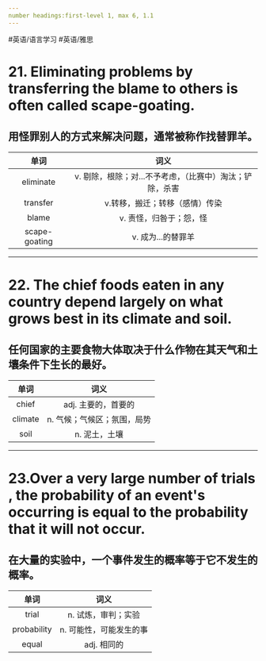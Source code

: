 ```yaml
---
number headings:first-level 1, max 6, 1.1
---
```


#英语/语言学习 #英语/雅思

# 21. Eliminating problems by transferring the blame to others is often called scape-goating.
## 用怪罪别人的方式来解决问题，通常被称作找替罪羊。

|     单词      |                           词义                           |
|:-------------:|:--------------------------------------------------------:|
|   eliminate   | v. 剔除，根除；对...不予考虑，（比赛中）淘汰；铲除，杀害 |
|   transfer    |              v.转移，搬迁；转移（感情）传染              |
|     blame     |                 v. 责怪，归咎于；怨，怪                  |
| scape-goating |              v. 成为...的替罪羊              |


---

# 22. The chief foods eaten in any country depend largely on what grows best in its climate and soil.
## 任何国家的主要食物大体取决于什么作物在其天气和土壤条件下生长的最好。
|  单词   |            词义             |
|:-------:|:---------------------------:|
|  chief  |     adj. 主要的，首要的     |
| climate | n. 气候；气候区；氛围，局势 |
|  soil   |        n. 泥土，土壤        |

---

# 23.Over a very large number of trials , the probability of an event's occurring is equal to the probability that it will not occur. 
## 在大量的实验中，一个事件发生的概率等于它不发生的概率。

|    单词     |          词义           |
|:-----------:|:-----------------------:|
|    trial    |   n. 试炼，审判；实验   |
| probability | n. 可能性，可能发生的事 |
|    equal    | adj. 相同的                        |
